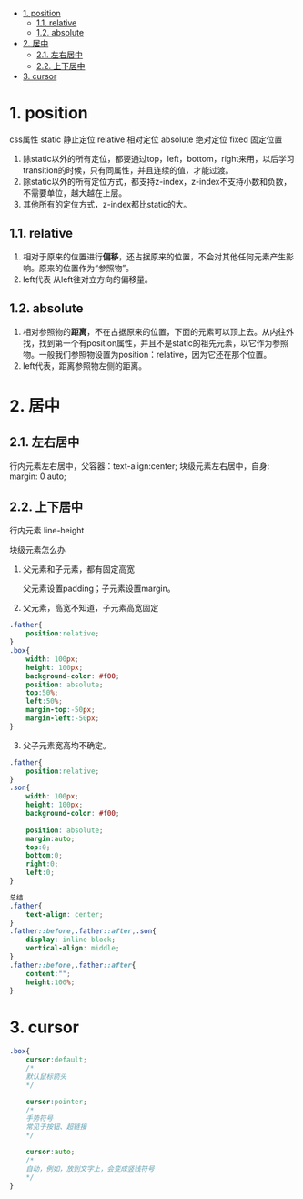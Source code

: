 <!-- TOC -->

- [1. position](#1-position)
    - [1.1. relative](#11-relative)
    - [1.2. absolute](#12-absolute)
- [2. 居中](#2-居中)
    - [2.1. 左右居中](#21-左右居中)
    - [2.2. 上下居中](#22-上下居中)
- [3. cursor](#3-cursor)

<!-- /TOC -->
# 1. position
css属性
    static      静止定位
    relative    相对定位
    absolute    绝对定位
    fixed       固定位置
1. 除static以外的所有定位，都要通过top，left，bottom，right来用，以后学习transition的时候，只有同属性，并且连续的值，才能过渡。
2. 除static以外的所有定位方式，都支持z-index，z-index不支持小数和负数，不需要单位，越大越在上层。
3. 其他所有的定位方式，z-index都比static的大。
## 1.1. relative
1. 相对于原来的位置进行**偏移**，还占据原来的位置，不会对其他任何元素产生影响。原来的位置作为“参照物”。
2. left代表 从left往对立方向的偏移量。
## 1.2. absolute
1. 相对参照物的**距离**，不在占据原来的位置，下面的元素可以顶上去。从内往外找，找到第一个有position属性，并且不是static的祖先元素，以它作为参照物。一般我们参照物设置为position：relative，因为它还在那个位置。
2. left代表，距离参照物左侧的距离。

# 2. 居中
## 2.1. 左右居中
行内元素左右居中，父容器：text-align:center;
块级元素左右居中，自身: margin: 0 auto;

## 2.2. 上下居中
行内元素  line-height

块级元素怎么办

1. 父元素和子元素，都有固定高宽

    父元素设置padding；子元素设置margin。

2. 父元素，高宽不知道，子元素高宽固定
```css
.father{
    position:relative;
}
.box{
    width: 100px;
    height: 100px;
    background-color: #f00;
    position: absolute;
    top:50%;
    left:50%;
    margin-top:-50px;
    margin-left:-50px;
}
```

3. 父子元素宽高均不确定。
```css
.father{
    position:relative;
}
.son{
    width: 100px;
    height: 100px;
    background-color: #f00;
    
    position: absolute;
    margin:auto;
    top:0;
    bottom:0;
    right:0;
    left:0;
}

总结
.father{
    text-align: center;
}
.father::before,.father::after,.son{
    display: inline-block;
    vertical-align: middle;
}
.father::before,.father::after{
    content:"";
    height:100%;
}
```

# 3. cursor
```css
.box{
    cursor:default; 
    /*
    默认鼠标箭头
    */

    cursor:pointer;
    /*
    手势符号
    常见于按钮、超链接
    */

    cursor:auto;
    /*
    自动，例如，放到文字上，会变成竖线符号
    */
}
```

